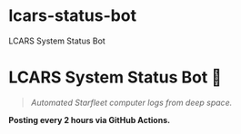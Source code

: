 # lcars-status-bot
LCARS System Status Bot
# LCARS System Status Bot 🖖

> *Automated Starfleet computer logs from deep space.*

**Posting every 2 hours via GitHub Actions.**

